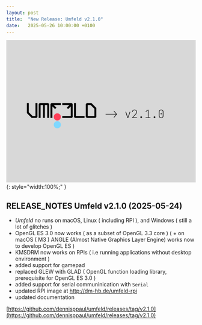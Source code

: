 ```yaml
---
layout: post
title:  "New Release: Umfeld v2.1.0"
date:   2025-05-26 10:00:00 +0100
---
```


![2025-05-26--New-Release-Umfeld-v2.1.0](/assets/2025-05-26--New-Release-Umfeld-v2.1.0.png){: style="width:100%;" }

## RELEASE_NOTES Umfeld v2.1.0 (2025-05-24)

- *Umfeld* no runs on macOS, Linux ( including RPI ), and Windows ( still a lot of glitches )
- OpenGL ES 3.0 now works ( as a subset of OpenGL 3.3 core ) ( + on macOS ( M3 ) ANGLE (Almost Native Graphics Layer Engine) works now to develop OpenGL ES )
- KMSDRM now works on RPIs ( i.e running applications without desktop environment )
- added support for gamepad
- replaced GLEW with GLAD ( OpenGL function loading library, prerequisite for OpenGL ES 3.0 )
- added support for serial communinication with `Serial`
- updated RPI image at http://dm-hb.de/umfeld-rpi
- updated documentation

[https://github.com/dennisppaul/umfeld/releases/tag/v2.1.0](https://github.com/dennisppaul/umfeld/releases/tag/v2.1.0)

